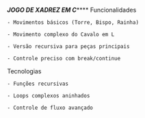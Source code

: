 *******JOGO DE XADREZ EM C***********
Funcionalidades

    - Movimentos básicos (Torre, Bispo, Rainha)

    - Movimento complexo do Cavalo em L

    - Versão recursiva para peças principais

    - Controle preciso com break/continue

Tecnologias

    - Funções recursivas

    - Loops complexos aninhados

    - Controle de fluxo avançado

